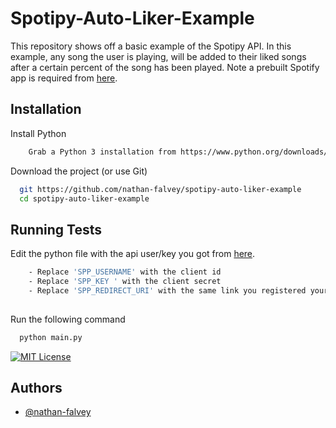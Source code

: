 
# Spotipy-Auto-Liker-Example

This repository shows off a basic example of the Spotipy API. In this example, any song the user is playing, will be added to their liked songs after a certain percent of the song has been played. Note a prebuilt Spotify app is required from [here](https://developer.spotify.com).


## Installation

Install Python
```bash
    Grab a Python 3 installation from https://www.python.org/downloads/
```

Download the project (or use Git)
```bash
  git https://github.com/nathan-falvey/spotipy-auto-liker-example
  cd spotipy-auto-liker-example
```

    
## Running Tests


Edit the python file with the api user/key you got from [here](https://developer.spotify.com).

```bash
    - Replace 'SPP_USERNAME' with the client id
    - Replace 'SPP_KEY ' with the client secret
    - Replace 'SPP_REDIRECT_URI' with the same link you registered your app with
    
```
 
Run the following command
```bash
  python main.py
```


[![MIT License](https://img.shields.io/badge/License-MIT-green.svg)](https://choosealicense.com/licenses/mit/)



## Authors

- [@nathan-falvey](https://github.com/nathan-falvey)

